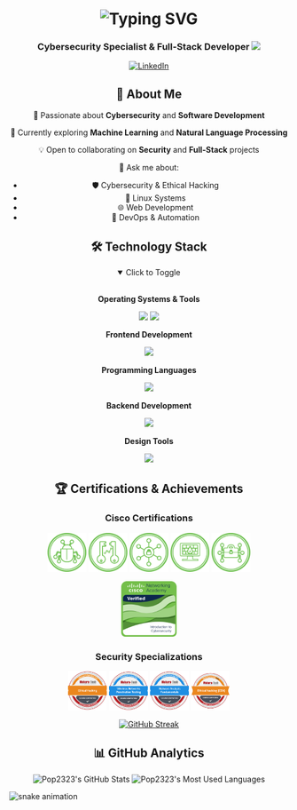 <h1 align="center">
  <img src="https://readme-typing-svg.herokuapp.com/?font=Fira+Code&weight=600&size=40&duration=4000&pause=1000&color=2196F3&center=true&vCenter=true&width=600&lines=Hello+World!+👋;I'm+Omar!;Welcome+to+my+Profile!" alt="Typing SVG" />
</h1>

<h3 align="center">
  Cybersecurity Specialist & Full-Stack Developer
  <img src="https://media.giphy.com/media/WUlplcMpOCEmTGBtBW/giphy.gif" width="30">
</h3>

<p align="center">
  <a href="https://www.linkedin.com/in/omar-m-735069257/" target="_blank">
    <img src="https://img.shields.io/badge/-Omar-0077B5?style=flat-square&logo=Linkedin&logoColor=white" alt="LinkedIn"/>
  </a>
</p>

<div align="center">
  <h2>🚀 About Me</h2>
  
  🔭 Passionate about **Cybersecurity** and **Software Development**
  
  🌱 Currently exploring **Machine Learning** and **Natural Language Processing**
  
  💡 Open to collaborating on **Security** and **Full-Stack** projects
  
  💬 Ask me about:
  - 🛡️ Cybersecurity & Ethical Hacking
  - 🐧 Linux Systems
  - 🌐 Web Development
  - 🔧 DevOps & Automation
</div>

<h2 align="center">🛠️ Technology Stack</h2>

<details open>
<summary align="center">Click to Toggle</summary>
<br>
<div align="center">

**Operating Systems & Tools**
<p>
  <img src="https://github.com/marwin1991/profile-technology-icons/assets/76662862/2481dc48-be6b-4ebb-9e8c-3b957efe69fa" width="40"/>
  <img src="https://skillicons.dev/icons?i=ubuntu,vscode,postman,github,git" />
</p>

**Frontend Development**
<p>
  <img src="https://skillicons.dev/icons?i=react,tailwind,html,css,bootstrap,figma" />
</p>

**Programming Languages**
<p>
  <img src="https://skillicons.dev/icons?i=python,javascript,bash,dart,flutter" />
</p>

**Backend Development**
<p>
  <img src="https://skillicons.dev/icons?i=express,mongodb,nodejs" />
</p>

**Design Tools**
<p>
  <img src="https://skillicons.dev/icons?i=ai,ps,pr,xd" />
</p>

</div>
</details>

<h2 align="center">🏆 Certifications & Achievements</h2>

<div align="center">
  <h3>Cisco Certifications</h3>
  <p>
    <img src="Icons/threat_analysis_4.png" width="70" alt="Threat Analysis" title="Threat Analysis"/>
    <img src="Icons/system_safeguards_5.png" width="70" alt="System Safeguards" title="System Safeguards"/>
    <img src="Icons/resource_specialist_7.png" width="70" alt="Resource Specialist" title="Resource Specialist"/>
    <img src="Icons/network_defense_6.png" width="70" alt="Network Defense" title="Network Defense"/>
    <img src="Icons/cybersecurity_administration_3.png" width="70" alt="Cybersecurity Administration" title="Cybersecurity Administration"/>
  </p>
  
  <img src="Icons/introduction-to-cybersecurity.png" width="100" alt="Introduction to Cybersecurity" title="Introduction to Cybersecurity"/>
  
  <h3>Security Specializations</h3>
  <p>
    <img src="Icons/Ethical_Hacking.png" width="70" alt="Ethical Hacking" title="Ethical Hacking"/>
    <img src="Icons/Wireless_Networks_Penetration_Testing.png" width="70" alt="Wireless Networks Penetration Testing" title="Wireless Networks Penetration Testing"/>
    <img src="Icons/Malware_Analysis_Fundamentals.png" width="70" alt="Malware Analysis Fundamentals" title="Malware Analysis Fundamentals"/>
    <img src="Icons/Ethical_Hacking_Badge_20_May_2023_95a113c0.png" width="70" alt="Advanced Ethical Hacking" title="Advanced Ethical Hacking"/>
  </p>
</div>

<div align="center">
<!--   <img src="https://github-readme-streak-stats.herokuapp.com/?user=Pop2323&theme=tokyonight&hide_border=true" alt="GitHub Streak"/> -->
  <a href="https://git.io/streak-stats"><img src="https://streak-stats.demolab.com?user=Pop2323&theme=dark&hide_border=true" alt="GitHub Streak" /></a>
</div>

<h2 align="center">📊 GitHub Analytics</h2>
<!--
<p align="center">
  <img src="https://github-readme-stats.vercel.app/api?username=Pop2323&show_icons=true&theme=dark&hide_border=true" alt="GitHub Stats" />
  <hr/>
  <img src="https://github-readme-stats.vercel.app/api/top-langs/?username=Pop2323&layout=compact&theme=dark&hide_border=true" alt="Top Languages" />
</p>
-->

<!-- Dracula Theme -->
<div align="center">
  <img height="180em" src="https://github-readme-stats.vercel.app/api?username=Pop2323&show_icons=true&theme=dark&include_all_commits=true&count_private=true&hide_border=true" alt="Pop2323's GitHub Stats"/>
  
  <img height="180em" src="https://github-readme-stats.vercel.app/api/top-langs/?username=Pop2323&layout=compact&langs_count=8&theme=dark&hide_border=true" alt="Pop2323's Most Used Languages"/>
</div>

<!-- Snake animation -->
![snake animation](https://github.com/Pop2323/Pop2323/blob/output/github-contribution-grid-snake2.svg)
